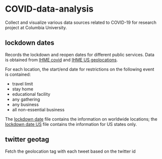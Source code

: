 # COVID-data-analysis
Collect and visualize various data sources related to COVID-19 for
research project at Columbia University.

## lockdown dates
Records the lockdown and reopen dates for different public services. Data is
obtained from [IHME covid](http://www.healthdata.org/covid/data-downloads)
and [IHME US geolocations](https://gist.github.com/Ryshackleton/42145c938f06d43cc3ddf75c3d7afd31).

For each location, the start/end date for restrictions on the following
event is contained:
- travel limit
- stay home
- educational facility
- any gathering
- any business
- all non-essential business

The [lockdown date](lockdown_dates/lockdown_date.csv) file contains the
information on worldwide locations; the [lockdown date US](lockdown_dates/lockdown_date_us.csv)
file contains the information for US states only.

## twitter geotag
Fetch the geolocation tag with each tweet based on the twitter id
